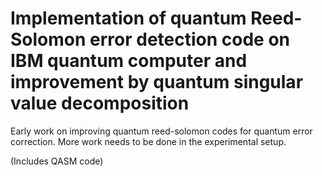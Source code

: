 # Implementation of quantum Reed-Solomon error detection code on IBM quantum computer and improvement by quantum singular value decomposition

Early work on improving quantum reed-solomon codes for quantum error correction. More work needs to be done in the experimental setup.

(Includes QASM code)